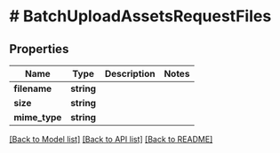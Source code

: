 # # BatchUploadAssetsRequestFiles


## Properties


Name | Type | Description | Notes
------------ | ------------- | ------------- | -------------
**filename**| **string** |   |
**size**| **string** |   |
**mime_type**| **string** |   |


[[Back to Model list]](../../README.md#models) [[Back to API list]](../../README.md#endpoints) [[Back to README]](../../README.md)